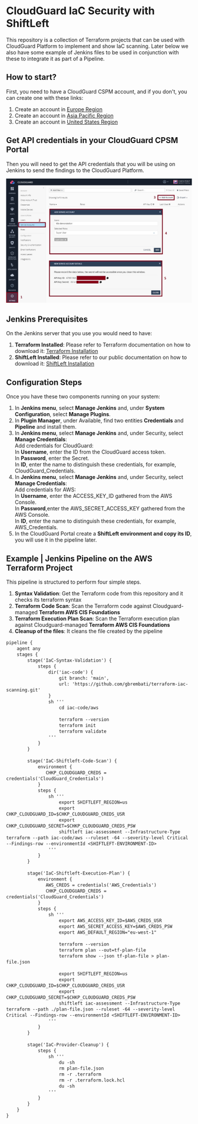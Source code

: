 # CloudGuard IaC Security with ShiftLeft
This repository is a collection of Terraform projects that can be used with CloudGuard Platform to implement and show IaC scanning. Later below we also have some example of Jenkins files to be used in conjunction with these to integrate it as part of a Pipeline.

## How to start?
First, you need to have a CloudGuard CSPM account, and if you don't, you can create one with these links:
1. Create an account in [Europe Region](https://secure.eu1.dome9.com/v2/register/invite)
2. Create an account in [Asia Pacific Region](https://secure.ap1.dome9.com/v2/register/invite)
3. Create an account in [United States Region](https://secure.dome9.com/v2/register/invite)

## Get API credentials in your CloudGuard CPSM Portal
Then you will need to get the API credentials that you will be using on Jenkins to send the findings to the CloudGuard Platform.

![CSPM Service Account](/zimages/create-cpsm-serviceaccount.jpg)

## Jenkins Prerequisites
On the Jenkins server that you use you would need to have:
1. **Terraform Installed**: Please refer to Terraform documentation on how to download it: [Terraform Installation](https://www.terraform.io/downloads.html)
2. **ShiftLeft Installed**: Please refer to our public documentation on how to download it: [ShiftLeft Installation](https://sc1.checkpoint.com/documents/CloudGuard_Dome9/Documentation/Shift-Left/Installing-shiftleft.htm?tocpath=ShiftLeft%20%7C_____1)

## Configuration Steps
Once you have these two components running on your system:
1. In **Jenkins menu**, select **Manage Jenkins** and, under **System Configuration**, select **Manage Plugins**.
2. In **Plugin Manager**, under Available, find two entities **Credentials** and **Pipeline** and install them.
3. In **Jenkins menu**, select **Manage Jenkins** and, under Security, select **Manage Credentials**:      
    Add credentials for CloudGuard:      
    In **Username**, enter the ID from the CloudGuard access token.      
    In **Password**, enter the Secret.      
    In **ID**, enter the name to distinguish these credentials, for example, CloudGuard_Credentials.      
4. In **Jenkins menu**, select **Manage Jenkins** and, under Security, select **Manage Credentials**:       
    Add credentials for AWS:      
    In **Username**, enter the ACCESS_KEY_ID gathered from the AWS Console.      
    In **Password**,enter the AWS_SECRET_ACCESS_KEY gathered from the AWS Console.      
    In **ID**, enter the name to distinguish these credentials, for example, AWS_Credentials.         
5. In the CloudGuard Portal create a **ShiftLeft environment and copy its ID**, you will use it in the pipeline later.

## Example | Jenkins Pipeline on the AWS Terraform Project
This pipeline is structured to perform four simple steps.
1. **Syntax Validation**: Get the Terraform code from this repository and it checks its terraform syntax
2. **Terraform Code Scan**: Scan the Terraform code against Cloudguard-managed **Terraform AWS CIS Foundations**
3. **Terraform Execution Plan Scan**: Scan the Terraform execution plan against Cloudguard-managed **Terraform AWS CIS Foundations**
4. **Cleanup of the files**: It cleans the file created by the pipeline

```pipeline
pipeline {
    agent any
    stages {
        stage('IaC-Syntax-Validation') {
            steps {
                dir('iac-code') {
                    git branch: 'main',
                    url: 'https://github.com/gbrembati/terraform-iac-scanning.git'
                }
                sh '''
                    cd iac-code/aws

                    terraform --version
                    terraform init
                    terraform validate 
                '''
            }
        }
        
        stage('IaC-Shiftleft-Code-Scan') {
            environment {
               CHKP_CLOUDGUARD_CREDS = credentials('CloudGuard_Credentials')
            }
            steps {
                sh '''
                    export SHIFTLEFT_REGION=us
                    export CHKP_CLOUDGUARD_ID=$CHKP_CLOUDGUARD_CREDS_USR
                    export CHKP_CLOUDGUARD_SECRET=$CHKP_CLOUDGUARD_CREDS_PSW
                    shiftleft iac-assessment --Infrastructure-Type terraform --path iac-code/aws --ruleset -64 --severity-level Critical --Findings-row --environmentId <SHIFTLEFT-ENVIRONMENT-ID>
                '''
            }
        }
        
        stage('IaC-Shiftleft-Execution-Plan') {
            environment {
               AWS_CREDS = credentials('AWS_Credentials')
               CHKP_CLOUDGUARD_CREDS = credentials('CloudGuard_Credentials')
            }
            steps {
                sh '''
                    export AWS_ACCESS_KEY_ID=$AWS_CREDS_USR
                    export AWS_SECRET_ACCESS_KEY=$AWS_CREDS_PSW
                    export AWS_DEFAULT_REGION="eu-west-1"

                    terraform --version                    
                    terraform plan --out=tf-plan-file 
                    terraform show --json tf-plan-file > plan-file.json
                    
                    export SHIFTLEFT_REGION=us
                    export CHKP_CLOUDGUARD_ID=$CHKP_CLOUDGUARD_CREDS_USR
                    export CHKP_CLOUDGUARD_SECRET=$CHKP_CLOUDGUARD_CREDS_PSW
                    shiftleft iac-assessment --Infrastructure-Type terraform --path ./plan-file.json --ruleset -64 --severity-level Critical --Findings-row --environmentId <SHIFTLEFT-ENVIRONMENT-ID>
                '''
            }
        }
        
        stage('IaC-Provider-Cleanup') {
            steps {
                sh '''
                    du -sh
                    rm plan-file.json
                    rm -r .terraform
                    rm -r .terraform.lock.hcl
                    du -sh
                '''
            }
        }
    }
}
```